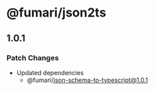 # @fumari/json2ts

## 1.0.1

### Patch Changes

- Updated dependencies
  - @fumari/json-schema-to-typescript@1.0.1
